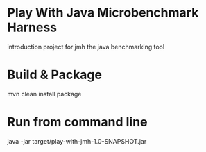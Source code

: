 # Play With Java Microbenchmark Harness
introduction project for jmh the java benchmarking tool

# Build & Package  
mvn clean install package

# Run from command line 
java -jar target/play-with-jmh-1.0-SNAPSHOT.jar

 
